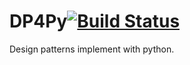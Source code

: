 DP4Py[![Build Status](https://travis-ci.org/z2care/DP4Py.svg?branch=master)](https://travis-ci.org/z2care/DP4Py)
=====

Design patterns implement with python.
